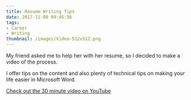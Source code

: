 ```yaml
---
title: Resume Writing Tips
date: 2017-11-08 09:45:56
tags:
- Career
- Writing
thumbnail: /images/Video-512x512.png
---
```


My friend asked me to help her with her resume, so I decided to make a video of the process.

I offer tips on the content and also plenty of technical tips on making your life easier in Microsoft Word.

[Check out the 30 minute video on YouTube](https://youtu.be/m5CFmJv5rec "30 minute video of resume writing tips")